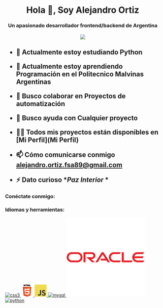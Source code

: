 <h1 align="center">Hola 👋, Soy Alejandro Ortiz</h1>
<h3 align="center">Un apasionado desarrollador frontend/backend de Argentina</h3>
<div class="imagen" align="center">
<img align="center" width="250" src="https://media3.giphy.com/media/vVTy9AYP9tKsU/giphy.webp?cid=790b76114n1rcoqsjj8mfeoa39i4836e6zjerhqqjwfp3t09&ep=v1_gifs_search&rid=giphy.webp&ct=g">
</div>

<h2 > 


- 🔭 Actualmente estoy estudiando **Python**

- 🌱 Actualmente estoy aprendiendo **Programación en el Politecnico Malvinas Argentinas**

- 👯 Busco colaborar en **Proyectos de automatización**

- 🤝 Busco ayuda con **Cualquier proyecto**

- 👨‍💻 Todos mis proyectos están disponibles en [Mi Perfil](Mi Perfil)

- 📫 Cómo comunicarse conmigo **alejandro.ortiz.fsa89@gmail.com**

- ⚡ Dato curioso **Paz Interior* *

<h3 align="left">Conéctate conmigo:</h3>
<p align="left">
</p>

<h3 align="left">Idiomas y herramientas:</h3>
<p align=" izquierda"> <a href="https://www.w3schools.com/css/" target="_blank" rel="noreferrer"> <img src="https://raw.githubusercontent.com/devicons/devicon /master/icons/css3/css3-original-wordmark.svg" alt="css3" width="40" height="40"/> </a> <a href="https://www.w3.org /html/" target="_blank" rel="noreferrer"> <img src="https://raw.githubusercontent.com/devicons/devicon/master/icons/html5/html5-original-wordmark.svg" alt= "html5" width="40" height="40"/> </a> <a href="https://developer.mozilla.org/en-US/docs/Web/JavaScript" target="_blank" rel ="noreferrer"> <img src="https://raw.githubusercontent.com/devicons/devicon/master/icons/javascript/javascript-original.svg" alt="javascript" width="40" height="40 "/> </a> <a href="https://www.mysql.com/" target="_blank" rel="noreferrer"> <img src="https://raw.githubusercontent.com/devicons /devicon/master/icons/mysql/mysql-original-wordmark.svg" alt="mysql" width="40" height="40"/> </a> <a href="https://www.oracle .com/" target="_blank" rel="noreferrer"> <img src="https://raw.githubusercontent.com/devicons/devicon/master/icons/oracle/oracle-original.svg" alt="oracle " ancho="40" alto="40"/> </a> <a href="https://www.python.org" target="_blank" rel="noreferrer"> <img src="https: //raw.githubusercontent.com/devicons/devicon/master/icons/python/python-original.svg" alt="python" ancho="40" alto="40"/> </a> </p>
